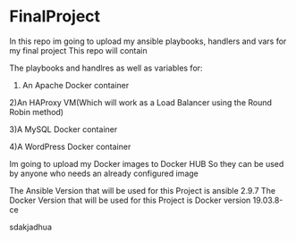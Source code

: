 # FinalProject
In this repo im going to upload my ansible playbooks, handlers and vars for my final project
This repo will contain

The playbooks and handlres as well as variables for:

  1) An Apache Docker container
  
  2)An HAProxy VM(Which will work as a Load Balancer using the Round Robin method)
  
  3)A MySQL Docker container
  
  4)A WordPress Docker container

Im going to upload my Docker images to Docker HUB
So they can be used by anyone who needs an already configured image 


The Ansible Version that will be used for this Project is ansible 2.9.7
The Docker Version that will be used for this Project is Docker version 19.03.8-ce


sdakjadhua